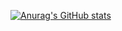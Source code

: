 [![Anurag's GitHub stats](https://github-readme-stats.vercel.app/api?username=FZfangzheng&include_all_commits=true)](https://github.com/anuraghazra/github-readme-stats)
